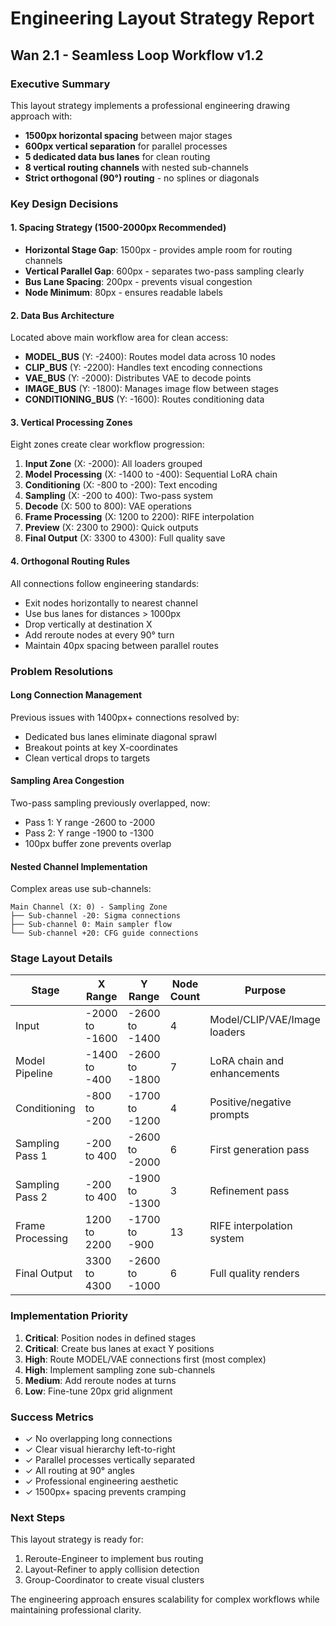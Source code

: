 # Engineering Layout Strategy Report
## Wan 2.1 - Seamless Loop Workflow v1.2

### Executive Summary
This layout strategy implements a professional engineering drawing approach with:
- **1500px horizontal spacing** between major stages
- **600px vertical separation** for parallel processes
- **5 dedicated data bus lanes** for clean routing
- **8 vertical routing channels** with nested sub-channels
- **Strict orthogonal (90°) routing** - no splines or diagonals

### Key Design Decisions

#### 1. Spacing Strategy (1500-2000px Recommended)
- **Horizontal Stage Gap**: 1500px - provides ample room for routing channels
- **Vertical Parallel Gap**: 600px - separates two-pass sampling clearly
- **Bus Lane Spacing**: 200px - prevents visual congestion
- **Node Minimum**: 80px - ensures readable labels

#### 2. Data Bus Architecture
Located above main workflow area for clean access:
- **MODEL_BUS** (Y: -2400): Routes model data across 10 nodes
- **CLIP_BUS** (Y: -2200): Handles text encoding connections
- **VAE_BUS** (Y: -2000): Distributes VAE to decode points
- **IMAGE_BUS** (Y: -1800): Manages image flow between stages
- **CONDITIONING_BUS** (Y: -1600): Routes conditioning data

#### 3. Vertical Processing Zones
Eight zones create clear workflow progression:
1. **Input Zone** (X: -2000): All loaders grouped
2. **Model Processing** (X: -1400 to -400): Sequential LoRA chain
3. **Conditioning** (X: -800 to -200): Text encoding
4. **Sampling** (X: -200 to 400): Two-pass system
5. **Decode** (X: 500 to 800): VAE operations
6. **Frame Processing** (X: 1200 to 2200): RIFE interpolation
7. **Preview** (X: 2300 to 2900): Quick outputs
8. **Final Output** (X: 3300 to 4300): Full quality save

#### 4. Orthogonal Routing Rules
All connections follow engineering standards:
- Exit nodes horizontally to nearest channel
- Use bus lanes for distances > 1000px
- Drop vertically at destination X
- Add reroute nodes at every 90° turn
- Maintain 40px spacing between parallel routes

### Problem Resolutions

#### Long Connection Management
Previous issues with 1400px+ connections resolved by:
- Dedicated bus lanes eliminate diagonal sprawl
- Breakout points at key X-coordinates
- Clean vertical drops to targets

#### Sampling Area Congestion
Two-pass sampling previously overlapped, now:
- Pass 1: Y range -2600 to -2000
- Pass 2: Y range -1900 to -1300
- 100px buffer zone prevents overlap

#### Nested Channel Implementation
Complex areas use sub-channels:
```
Main Channel (X: 0) - Sampling Zone
├── Sub-channel -20: Sigma connections
├── Sub-channel 0: Main sampler flow
└── Sub-channel +20: CFG guide connections
```

### Stage Layout Details

| Stage | X Range | Y Range | Node Count | Purpose |
|-------|---------|---------|------------|---------|
| Input | -2000 to -1600 | -2600 to -1400 | 4 | Model/CLIP/VAE/Image loaders |
| Model Pipeline | -1400 to -400 | -2600 to -1800 | 7 | LoRA chain and enhancements |
| Conditioning | -800 to -200 | -1700 to -1200 | 4 | Positive/negative prompts |
| Sampling Pass 1 | -200 to 400 | -2600 to -2000 | 6 | First generation pass |
| Sampling Pass 2 | -200 to 400 | -1900 to -1300 | 3 | Refinement pass |
| Frame Processing | 1200 to 2200 | -1700 to -900 | 13 | RIFE interpolation system |
| Final Output | 3300 to 4300 | -2600 to -1000 | 6 | Full quality renders |

### Implementation Priority
1. **Critical**: Position nodes in defined stages
2. **Critical**: Create bus lanes at exact Y positions
3. **High**: Route MODEL/VAE connections first (most complex)
4. **High**: Implement sampling zone sub-channels
5. **Medium**: Add reroute nodes at turns
6. **Low**: Fine-tune 20px grid alignment

### Success Metrics
- ✓ No overlapping long connections
- ✓ Clear visual hierarchy left-to-right
- ✓ Parallel processes vertically separated
- ✓ All routing at 90° angles
- ✓ Professional engineering aesthetic
- ✓ 1500px+ spacing prevents cramping

### Next Steps
This layout strategy is ready for:
1. Reroute-Engineer to implement bus routing
2. Layout-Refiner to apply collision detection
3. Group-Coordinator to create visual clusters

The engineering approach ensures scalability for complex workflows while maintaining professional clarity.